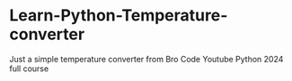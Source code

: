 # Learn-Python-Temperature-converter
Just a simple temperature converter from Bro Code Youtube Python 2024 full course
